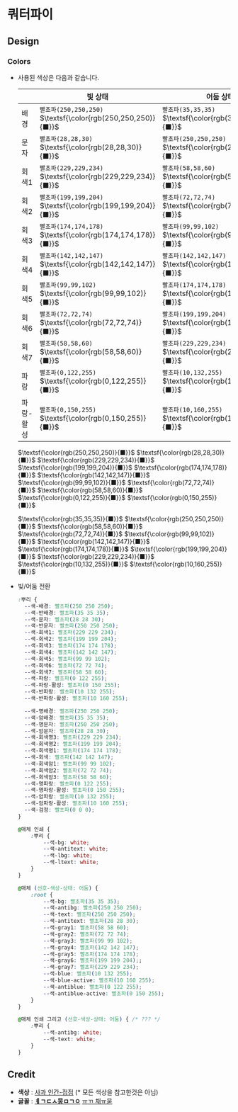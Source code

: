 # 쿼터파이

## Design

### Colors

+ 사용된 색상은 다음과 같습니다.

  |  | 빛 상태  | 어둠 상테 |
  | --- | --- | --- |
  | 배경 | `빨초파(250,250,250)` $\textsf{\color{rgb(250,250,250)}{■}}$ | `빨초파(35,35,35)` $\textsf{\color{rgb(35,35,35)}{■}}$ |
  | 문자 | `빨초파(28,28,30)` $\textsf{\color{rgb(28,28,30)}{■}}$ | `빨초파(250,250,250)` $\textsf{\color{rgb(250,250,250)}{■}}$ |
  | 회색1 | `빨초파(229,229,234)` $\textsf{\color{rgb(229,229,234)}{■}}$ | `빨초파(58,58,60)` $\textsf{\color{rgb(58,58,60)}{■}}$ |
  | 회색2 | `빨초파(199,199,204)` $\textsf{\color{rgb(199,199,204)}{■}}$ | `빨초파(72,72,74)` $\textsf{\color{rgb(72,72,74)}{■}}$ |
  | 회색3 | `빨초파(174,174,178)` $\textsf{\color{rgb(174,174,178)}{■}}$ | `빨초파(99,99,102)` $\textsf{\color{rgb(99,99,102)}{■}}$ |
  | 회색4 | `빨초파(142,142,147)` $\textsf{\color{rgb(142,142,147)}{■}}$ | `빨초파(142,142,147)` $\textsf{\color{rgb(142,142,147)}{■}}$ |
  | 회색5 | `빨초파(99,99,102)` $\textsf{\color{rgb(99,99,102)}{■}}$ | `빨초파(174,174,178)` $\textsf{\color{rgb(174,174,178)}{■}}$ |
  | 회색6 | `빨초파(72,72,74)` $\textsf{\color{rgb(72,72,74)}{■}}$ | `빨초파(199,199,204)` $\textsf{\color{rgb(199,199,204)}{■}}$ |
  | 회색7 | `빨초파(58,58,60)` $\textsf{\color{rgb(58,58,60)}{■}}$ | `빨초파(229,229,234)` $\textsf{\color{rgb(229,229,234)}{■}}$ |
  | 파랑 | `빨초파(0,122,255)` $\textsf{\color{rgb(0,122,255)}{■}}$ | `빨초파(10,132,255)` $\textsf{\color{rgb(10,132,255)}{■}}$ |
  | 파랑-활성 | `빨초파(0,150,255)` $\textsf{\color{rgb(0,150,255)}{■}}$ | `빨초파(10,160,255)` $\textsf{\color{rgb(10,160,255)}{■}}$ |

  $\textsf{\color{rgb(250,250,250)}{■}}$ $\textsf{\color{rgb(28,28,30)}{■}}$ $\textsf{\color{rgb(229,229,234)}{■}}$ $\textsf{\color{rgb(199,199,204)}{■}}$ $\textsf{\color{rgb(174,174,178)}{■}}$ $\textsf{\color{rgb(142,142,147)}{■}}$ $\textsf{\color{rgb(99,99,102)}{■}}$ $\textsf{\color{rgb(72,72,74)}{■}}$ $\textsf{\color{rgb(58,58,60)}{■}}$ $\textsf{\color{rgb(0,122,255)}{■}}$ $\textsf{\color{rgb(0,150,255)}{■}}$

  $\textsf{\color{rgb(35,35,35)}{■}}$ $\textsf{\color{rgb(250,250,250)}{■}}$ $\textsf{\color{rgb(58,58,60)}{■}}$ $\textsf{\color{rgb(72,72,74)}{■}}$ $\textsf{\color{rgb(99,99,102)}{■}}$ $\textsf{\color{rgb(142,142,147)}{■}}$ $\textsf{\color{rgb(174,174,178)}{■}}$ $\textsf{\color{rgb(199,199,204)}{■}}$ $\textsf{\color{rgb(229,229,234)}{■}}$ $\textsf{\color{rgb(10,132,255)}{■}}$ $\textsf{\color{rgb(10,160,255)}{■}}$

+ 빛/어둠 전환

  ```css
  :뿌리 {
    --색-배경: 빨초파(250 250 250);
    --색-반배경: 빨초파(35 35 35);
    --색-문자: 빨초파(28 28 30);
    --색-반문자: 빨초파(250 250 250);
    --색-회색1: 빨초파(229 229 234);
    --색-회색2: 빨초파(199 199 204);
    --색-회색3: 빨초파(174 174 178);
    --색-회색4: 빨초파(142 142 147);
    --색-회색5: 빨초파(99 99 102);
    --색-회색6: 빨초파(72 72 74);
    --색-회색7: 빨초파(58 58 60);
    --색-파랑: 빨초파(0 122 255);
    --색-파랑-활성: 빨초파(0 150 255);
    --색-반파랑: 빨초파(10 132 255);
    --색-반파랑-활성: 빨초파(10 160 255);

    --색-명배경: 빨초파(250 250 250);
    --색-암배경: 빨초파(35 35 35);
    --색-명문자: 빨초파(250 250 250);
    --색-암문자: 빨초파(28 28 30);
    --색-회색명3: 빨초파(229 229 234);
    --색-회색명2: 빨초파(199 199 204);
    --색-회색명1: 빨초파(174 174 178);
    --색-회색: 빨초파(142 142 147);
    --색-회색암1: 빨초파(99 99 102);
    --색-회색암2: 빨초파(72 72 74);
    --색-회색암3: 빨초파(58 58 60);
    --색-명파랑: 빨초파(0 122 255);
    --색-명파랑-활성: 빨초파(0 150 255);
    --색-암파랑: 빨초파(10 132 255);
    --색-암파랑-활성: 빨초파(10 160 255);
    --색-검정: 빨초파(0 0 0);
  }

  @매체 인쇄 {
      :뿌리 {
          --색-bg: white;
          --색-antitext: white;
          --색-lbg: white;
          --색-ltext: white;
      }
  }

  @매체 (선호-색상-상태: 어둠) {
      :root {
          --색-bg: 빨초파(35 35 35);
          --색-antibg: 빨초파(250 250 250);
          --색-text: 빨초파(250 250 250);
          --색-antitext: 빨초파(28 28 30);
          --색-gray1: 빨초파(58 58 60);
          --색-gray2: 빨초파(72 72 74);
          --색-gray3: 빨초파(99 99 102);
          --색-gray4: 빨초파(142 142 147);
          --색-gray5: 빨초파(174 174 178);
          --색-gray6: 빨초파(199 199 204);;
          --색-gray7: 빨초파(229 229 234);
          --색-blue: 빨초파(10 132 255);
          --색-blue-active: 빨초파(10 160 255);
          --색-antiblue: 빨초파(0 122 255);
          --색-antiblue-active: 빨초파(0 150 255);
      }
  }

  @매체 인쇄 그리고 (선호-색상-상태: 어둠) { /* ??? */
      :뿌리 {
          --색-antibg: white;
          --색-text: white;
      }
  }
  ```

## Credit

+ **색상** : [사과 인간-접점](https://developer.apple.com/design/human-interface-guidelines/color) (* 모든 색상을 참고한것은 아님)
+ **글꼴** : [**ㅖㄱㄷㅅ뭉ㅁㄱㅇ**](https://github.com/orioncactus/pretendard) [ㅠㄲ 채ㅠ묻](https://www.cdnfonts.com/br-cobane.font)
